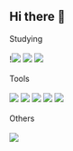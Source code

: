 ## Hi there 👋

<!--
**Jeong-dap/Jeong-dap** is a ✨ _special_ ✨ repository because its `README.md` (this file) appears on your GitHub profile.

Here are some ideas to get you started:

- 🔭 I’m currently working on ...
- 🌱 I’m currently learning Chungbuk Univ
- 👯 I’m looking to collaborate on ...
- 🤔 I’m looking for help with ...
- 💬 Ask me about ...
- 📫 How to reach me: ...
- 😄 Pronouns: ...
- ⚡ Fun fact: ...
-->
Studying
<br>
<br>
!<img src="https://img.shields.io/badge/java-FF160B?style=for-the-badge"> <img src="https://img.shields.io/badge/C-A8B9CC?style=for-the-badge"> <img src="https://img.shields.io/badge/C++-00599C?style=for-the-badge">
<br>
<br>
Tools
<br>
<br>
<img src="https://img.shields.io/badge/git-F05032?style=for-the-badge"> <img src="https://img.shields.io/badge/github-181717?style=for-the-badge"> <img src="https://img.shields.io/badge/intellij-000000?style=for-the-badge"> 
<img src="https://img.shields.io/badge/visual studio-615EFF?style=for-the-badge"> <img src="https://img.shields.io/badge/vscode-2F80ED?style=for-the-badge">
<br>
<br>
Others
<br>
<br>
<img src="https://img.shields.io/badge/Python-3776AB?style=for-the-badge"> 
